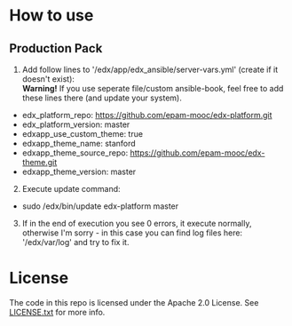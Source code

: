 How to use
==========

Production Pack
---------------

1. Add follow lines to '/edx/app/edx_ansible/server-vars.yml' (create if it doesn't exist):<br/>
  **Warning!** If you use seperate file/custom ansible-book, feel free to add these lines there (and update your system).
  * edx_platform_repo: https://github.com/epam-mooc/edx-platform.git
  * edx_platform_version: master
  * edxapp_use_custom_theme: true
  * edxapp_theme_name: stanford
  * edxapp_theme_source_repo: https://github.com/epam-mooc/edx-theme.git
  * edxapp_theme_version: master
2. Execute update command:
  * sudo /edx/bin/update edx-platform master
3. If in the end of execution you see 0 errors, it execute normally, otherwise I'm sorry - in this case you can find log files here: '/edx/var/log' and try to fix it.

License
=======

The code in this repo is licensed under the Apache 2.0 License.
See [LICENSE.txt](LICENSE.txt) for more info.
